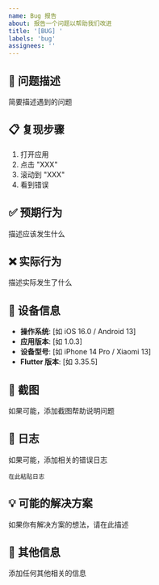 ```yaml
---
name: Bug 报告
about: 报告一个问题以帮助我们改进
title: '[BUG] '
labels: 'bug'
assignees: ''
---
```


## 🐛 问题描述

简要描述遇到的问题

## 📋 复现步骤

1. 打开应用
2. 点击 "XXX"
3. 滚动到 "XXX"
4. 看到错误

## ✅ 预期行为

描述应该发生什么

## ❌ 实际行为

描述实际发生了什么

## 📱 设备信息

- **操作系统**: [如 iOS 16.0 / Android 13]
- **应用版本**: [如 1.0.3]
- **设备型号**: [如 iPhone 14 Pro / Xiaomi 13]
- **Flutter 版本**: [如 3.35.5]

## 📸 截图

如果可能，添加截图帮助说明问题

## 📝 日志

如果可能，添加相关的错误日志

```
在此粘贴日志
```

## 💡 可能的解决方案

如果你有解决方案的想法，请在此描述

## 📌 其他信息

添加任何其他相关的信息

